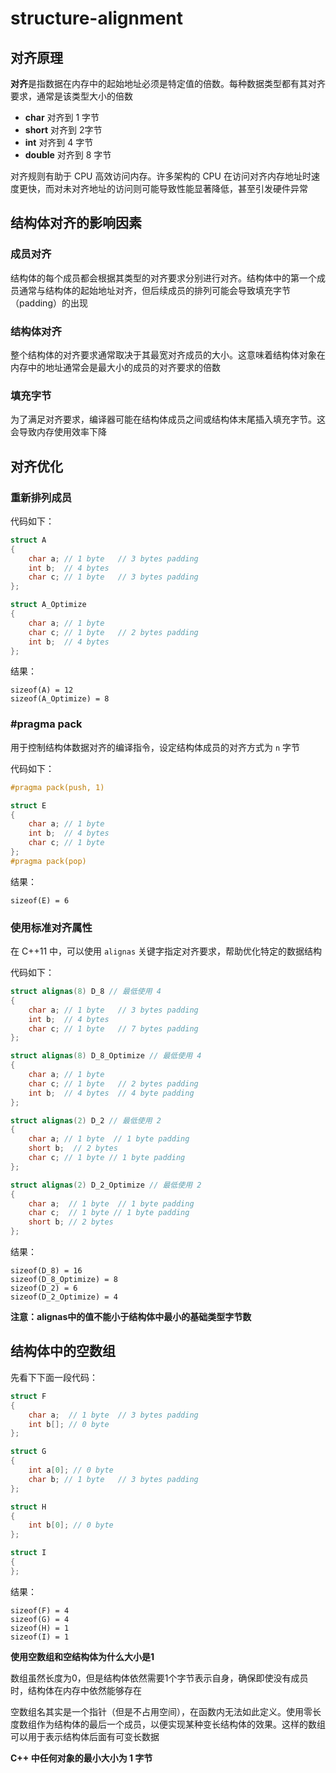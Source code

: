 ﻿# structure-alignment

## 对齐原理

**对齐**是指数据在内存中的起始地址必须是特定值的倍数。每种数据类型都有其对齐要求，通常是该类型大小的倍数

* **char** 对齐到 1 字节
* **short** 对齐到 2字节
* **int** 对齐到 4 字节
* **double** 对齐到 8 字节

对齐规则有助于 CPU 高效访问内存。许多架构的 CPU 在访问对齐内存地址时速度更快，而对未对齐地址的访问则可能导致性能显著降低，甚至引发硬件异常

## 结构体对齐的影响因素

### **成员对齐**

结构体的每个成员都会根据其类型的对齐要求分别进行对齐。结构体中的第一个成员通常与结构体的起始地址对齐，但后续成员的排列可能会导致填充字节（padding）的出现

### **结构体对齐**

整个结构体的对齐要求通常取决于其最宽对齐成员的大小。这意味着结构体对象在内存中的地址通常会是最大小的成员的对齐要求的倍数

### **填充字节**

为了满足对齐要求，编译器可能在结构体成员之间或结构体末尾插入填充字节。这会导致内存使用效率下降

## 对齐优化

### 重新排列成员

代码如下：

```cpp
struct A
{
    char a; // 1 byte   // 3 bytes padding
    int b;  // 4 bytes
    char c; // 1 byte   // 3 bytes padding
};

struct A_Optimize
{
    char a; // 1 byte
    char c; // 1 byte   // 2 bytes padding
    int b;  // 4 bytes
};
```

结果：

```
sizeof(A) = 12
sizeof(A_Optimize) = 8
```

### #pragma pack

用于控制结构体数据对齐的编译指令，设定结构体成员的对齐方式为 `n` 字节

代码如下：

```cpp
#pragma pack(push, 1)

struct E
{
    char a; // 1 byte
    int b;  // 4 bytes
    char c; // 1 byte
};
#pragma pack(pop)
```

结果：

```
sizeof(E) = 6
```

### **使用标准对齐属性**

在 C++11 中，可以使用 `alignas` 关键字指定对齐要求，帮助优化特定的数据结构

代码如下：

```cpp
struct alignas(8) D_8 // 最低使用 4
{
    char a; // 1 byte   // 3 bytes padding
    int b;  // 4 bytes
    char c; // 1 byte   // 7 bytes padding
};

struct alignas(8) D_8_Optimize // 最低使用 4
{
    char a; // 1 byte
    char c; // 1 byte   // 2 bytes padding
    int b;  // 4 bytes  // 4 byte padding
};

struct alignas(2) D_2 // 最低使用 2
{
    char a; // 1 byte  // 1 byte padding
    short b;  // 2 bytes
    char c; // 1 byte // 1 byte padding
};

struct alignas(2) D_2_Optimize // 最低使用 2
{
    char a;  // 1 byte  // 1 byte padding
    char c;  // 1 byte // 1 byte padding
    short b; // 2 bytes
};
```

结果：

```
sizeof(D_8) = 16
sizeof(D_8_Optimize) = 8
sizeof(D_2) = 6
sizeof(D_2_Optimize) = 4
```

**注意：alignas中的值不能小于结构体中最小的基础类型字节数**

## 结构体中的空数组

先看下下面一段代码：

```cpp
struct F
{
    char a;  // 1 byte  // 3 bytes padding
    int b[]; // 0 byte
};

struct G
{
    int a[0]; // 0 byte
    char b; // 1 byte   // 3 bytes padding
};

struct H
{
    int b[0]; // 0 byte
};

struct I
{
};
```

结果：

```
sizeof(F) = 4
sizeof(G) = 4
sizeof(H) = 1
sizeof(I) = 1
```

**使用空数组和空结构体为什么大小是1**

数组虽然长度为0，但是结构体依然需要1个字节表示自身，确保即使没有成员时，结构体在内存中依然能够存在

空数组名其实是一个指针（但是不占用空间），在函数内无法如此定义。使用零长度数组作为结构体的最后一个成员，以便实现某种变长结构体的效果。这样的数组可以用于表示结构体后面有可变长数据

**C++ 中任何对象的最小大小为 1 字节**
